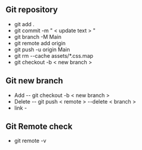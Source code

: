 
## Git repository

- git add .
- git commit -m " < update text > "
- git branch -M Main
- git remote add origin
- git push -u origin Main
- git rm --cache assets/*.css.map
- git checkout -b < new branch >

## Git new branch
- Add -- git checkout -b < new branch >
- Delete -- git push < remote > --delete < branch >
- link -


## Git Remote check
- git remote -v
